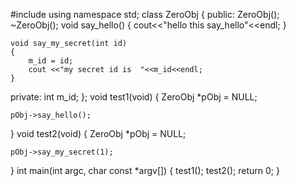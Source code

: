 #include <iostream>
using namespace std;
class ZeroObj
{
public:
    ZeroObj();
    ~ZeroObj();
    void say_hello()
    {
        cout<<"hello this say_hello"<<endl;
    }

    void say_my_secret(int id)
    {
        m_id = id;
        cout <<"my secret id is  "<<m_id<<endl;
    }

private:
    int m_id;
};
void test1(void)
{
    ZeroObj *pObj = NULL;
    
    pObj->say_hello();
}
void test2(void)
{
    ZeroObj *pObj = NULL;
    
    pObj->say_my_secret(1);
}
int  main(int argc, char const *argv[])
{
    test1();
    test2();
    return 0;
}
